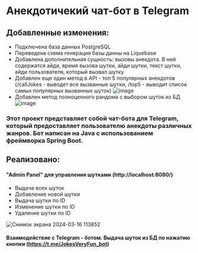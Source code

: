 # Анекдотичекий чат-бот в Telegram 
## Добавленные изменения:
- Подключена база данных PostgreSQL
- Переведена схема генерация базы данны на Liquebase
-  Добавлена дополнительная сущность: вызовы анекдота. В ней содержатся айди, время вызова шутки, айди шутки, текст шутки, айди пользователя, который вызвал шутку
-  Добавлен еще один метод в API - топ 5 популярных анекдотов (/callJokes - выводет все вызванные шутки, /top5 - выводит список самых популярных вызванных шуток)
![image](https://github.com/BakSnn/Joke-Bot/assets/112386046/290ab0f1-f926-4891-87cd-1964ee3344eb)
- Добавлен метод полноценного рандома с выбором шуток из БД
![image](https://github.com/BakSnn/Joke-Bot/assets/112386046/11db1a0f-7318-4b3c-a196-208761f82a38)

### Этот проект представляет собой чат-бота для Telegram, который предоставляет пользователю анекдоты различных жанров. Бот написан на Java с использованием фреймворка Spring Boot.
## Реализовано:
####   "Admin Panel" для управления шутками (http://localhost:8080/)
- Выдача всех шуток
- Добавление новой шутки
- Выдача шутки по ID
- Изменение шутки по ID
- Удаление шутки по ID

![Снимок экрана 2024-03-16 113852](https://github.com/BakSnn/Joke-Bot/assets/112386046/8d7e5d83-bf37-462a-bf07-e17563d7a103)
#### Взаимодействие с Telegram - ботом. Выдача шуток из БД по нажатию кнопки (https://t.me/JokesVeryFun_bot)
